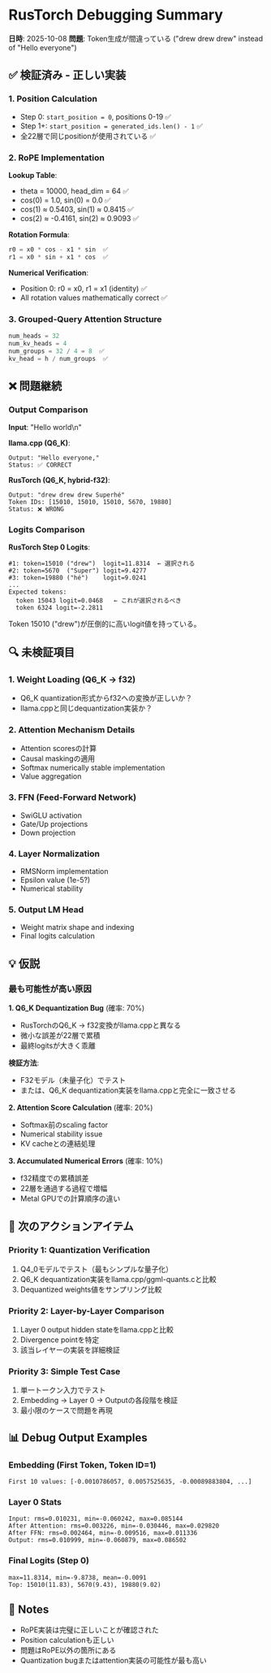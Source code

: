 # RusTorch Debugging Summary

**日時**: 2025-10-08
**問題**: Token生成が間違っている ("drew drew drew" instead of "Hello everyone")

## ✅ 検証済み - 正しい実装

### 1. Position Calculation
- Step 0: `start_position = 0`, positions 0-19 ✅
- Step 1+: `start_position = generated_ids.len() - 1` ✅
- 全22層で同じpositionが使用されている ✅

### 2. RoPE Implementation
**Lookup Table**:
- theta = 10000, head_dim = 64 ✅
- cos(0) = 1.0, sin(0) = 0.0 ✅
- cos(1) ≈ 0.5403, sin(1) ≈ 0.8415 ✅
- cos(2) ≈ -0.4161, sin(2) ≈ 0.9093 ✅

**Rotation Formula**:
```rust
r0 = x0 * cos - x1 * sin  ✅
r1 = x0 * sin + x1 * cos  ✅
```

**Numerical Verification**:
- Position 0: r0 = x0, r1 = x1 (identity) ✅
- All rotation values mathematically correct ✅

### 3. Grouped-Query Attention Structure
```rust
num_heads = 32
num_kv_heads = 4
num_groups = 32 / 4 = 8  ✅
kv_head = h / num_groups  ✅
```

## ❌ 問題継続

### Output Comparison

**Input**: "Hello world\n"

**llama.cpp (Q6_K)**:
```
Output: "Hello everyone,"
Status: ✅ CORRECT
```

**RusTorch (Q6_K, hybrid-f32)**:
```
Output: "drew drew drew Superhé"
Token IDs: [15010, 15010, 15010, 5670, 19880]
Status: ❌ WRONG
```

### Logits Comparison

**RusTorch Step 0 Logits**:
```
#1: token=15010 ("drew")  logit=11.8314  ← 選択される
#2: token=5670  ("Super") logit=9.4277
#3: token=19880 ("hé")    logit=9.0241
...
Expected tokens:
  token 15043 logit=0.0468   ← これが選択されるべき
  token 6324 logit=-2.2811
```

Token 15010 ("drew")が圧倒的に高いlogit値を持っている。

## 🔍 未検証項目

### 1. Weight Loading (Q6_K → f32)
- Q6_K quantization形式からf32への変換が正しいか？
- llama.cppと同じdequantization実装か？

### 2. Attention Mechanism Details
- Attention scoresの計算
- Causal maskingの適用
- Softmax numerically stable implementation
- Value aggregation

### 3. FFN (Feed-Forward Network)
- SwiGLU activation
- Gate/Up projections
- Down projection

### 4. Layer Normalization
- RMSNorm implementation
- Epsilon value (1e-5?)
- Numerical stability

### 5. Output LM Head
- Weight matrix shape and indexing
- Final logits calculation

## 💡 仮説

### 最も可能性が高い原因

**1. Q6_K Dequantization Bug** (確率: 70%)
- RusTorchのQ6_K → f32変換がllama.cppと異なる
- 微小な誤差が22層で累積
- 最終logitsが大きく乖離

**検証方法**:
- F32モデル（未量子化）でテスト
- または、Q6_K dequantization実装をllama.cppと完全に一致させる

**2. Attention Score Calculation** (確率: 20%)
- Softmax前のscaling factor
- Numerical stability issue
- KV cacheとの連結処理

**3. Accumulated Numerical Errors** (確率: 10%)
- f32精度での累積誤差
- 22層を通過する過程で増幅
- Metal GPUでの計算順序の違い

## 🎯 次のアクションアイテム

### Priority 1: Quantization Verification
1. Q4_0モデルでテスト（最もシンプルな量子化）
2. Q6_K dequantization実装をllama.cpp/ggml-quants.cと比較
3. Dequantized weights値をサンプリング比較

### Priority 2: Layer-by-Layer Comparison
1. Layer 0 output hidden stateをllama.cppと比較
2. Divergence pointを特定
3. 該当レイヤーの実装を詳細検証

### Priority 3: Simple Test Case
1. 単一トークン入力でテスト
2. Embedding → Layer 0 → Outputの各段階を検証
3. 最小限のケースで問題を再現

## 📊 Debug Output Examples

### Embedding (First Token, Token ID=1)
```
First 10 values: [-0.0010786057, 0.0057525635, -0.00089883804, ...]
```

### Layer 0 Stats
```
Input: rms=0.010231, min=-0.060242, max=0.085144
After Attention: rms=0.003226, min=-0.030446, max=0.029820
After FFN: rms=0.002464, min=-0.009516, max=0.011336
Output: rms=0.010999, min=-0.060879, max=0.086502
```

### Final Logits (Step 0)
```
max=11.8314, min=-9.8738, mean=-0.0091
Top: 15010(11.83), 5670(9.43), 19880(9.02)
```

## 📝 Notes

- RoPE実装は完璧に正しいことが確認された
- Position calculationも正しい
- 問題はRoPE以外の箇所にある
- Quantization bugまたはattention実装の可能性が最も高い
